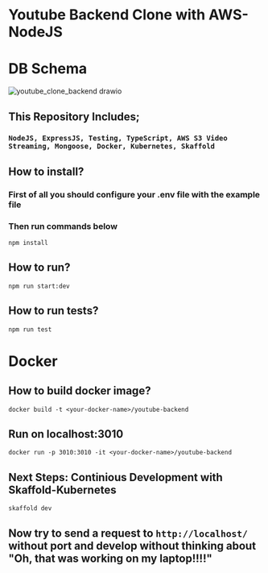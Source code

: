 # Youtube Backend Clone with AWS-NodeJS

# DB Schema
![youtube_clone_backend drawio](https://user-images.githubusercontent.com/57640907/204165860-b7ccbf5a-8b1e-4ccd-b7c7-7706a4684121.png)


## This Repository Includes;
### ```NodeJS, ExpressJS, Testing, TypeScript, AWS S3 Video Streaming, Mongoose, Docker, Kubernetes, Skaffold```
## How to install?

### First of all you should configure your .env file with the example file
### Then run commands below
```
npm install
```

## How to run?
```
npm run start:dev
```

## How to run tests?
```
npm run test
```

# Docker
## How to build docker image?
```
docker build -t <your-docker-name>/youtube-backend
```
## Run on localhost:3010
```
docker run -p 3010:3010 -it <your-docker-name>/youtube-backend
```

## Next Steps: Continious Development with Skaffold-Kubernetes
```
skaffold dev
```
## Now try to send a request to ```http://localhost/``` without port and develop without thinking about "Oh, that was working on my laptop!!!!"
